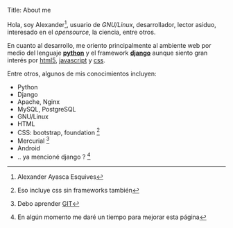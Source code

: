 Title: About me

Hola, soy Alexander[^1], usuario de *GNU/Linux*, desarrollador, lector asiduo, interesado en el *opensource*, la ciencia, entre otros.

En cuanto al desarrollo, me oriento principalmente al ambiente web por medio del lenguaje [**python**][python] y el framework [**django**][django] aunque siento gran interés por [html5][html5], [javascript][javascript] y [css][css].

Entre otros, algunos de mis conocimientos incluyen:

- Python
- Django
- Apache, Nginx
- MySQL, PostgreSQL
- GNU/Linux
- HTML
- CSS: bootstrap, foundation [^2]
- Mercurial [^3]
- Android
- .. ya mencioné django ? [^4]

[^1]: Alexander Ayasca Esquives
[^2]: Eso incluye css sin frameworks también
[^3]: Debo aprender [GIT][GIT]
[^4]: En algún momento me daré un tiempo para mejorar esta página

[python]: http://www.python.org/
[django]: https://www.djangoproject.com/
[html5]: http://www.html5rocks.com/en/
[javascript]: https://developer.mozilla.org/es/docs/Web/JavaScript
[css]: http://www.w3.org/Style/CSS/
[GIT]: http://git-scm.com/